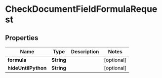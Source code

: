

# CheckDocumentFieldFormulaRequest


## Properties

Name | Type | Description | Notes
------------ | ------------- | ------------- | -------------
**formula** | **String** |  |  [optional]
**hideUntilPython** | **String** |  |  [optional]



